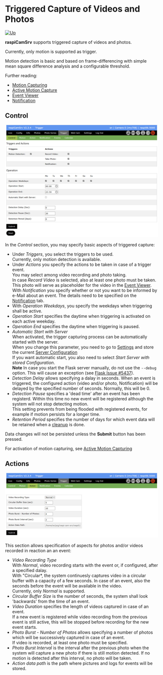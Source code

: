 # Triggered Capture of Videos and Photos

[![Up](img/goup.gif)](./UserGuide.md)

**raspiCamSrv** supports triggered capture of videos and photos.

Currently, only motion is supported as trigger.

Motion detection is basic and based on frame-differencing with simple mean square difference analysis and a configurable threshold.

Further reading:
- [Motion Capturing](./TriggerMotion.md)
- [Active Motion Capture](./TriggerActive.md)
- [Event Viewer](./TriggerEventViewer.md)
- [Notification](./TriggerNotification.md)

## Control

![Triggercontrol](./img/Trigger_Control.jpg)

In the *Control* section, you may specify basic aspects of triggered capture:

- Under *Triggers*, you select the triggers to be used.   
Currently, only motion detection is available.
- Under *Actions* you specify the actions to be taken in case of a trigger event.   
You may select among video recording and photo taking.   
In case *Record Video* is selected, also at least one photo must be taken. This photo will serve as placeholder for the video in the [Event Viewer](./TriggerEventViewer.md).    
With *Notification* you specify whether or not you want to be informed by e-Mail about an event. The details need to be specified on the [Notification](./TriggerNotification.md) tab.
- With *Operation Weekdays*, you specify the weekdays when triggering shall be active.
- *Operation Start* specifies the daytime when triggering is activated on each active weekday.
- *Operation End* specifies the daytime when triggering is paused.
- *Automatic Start with Server*   
When activated, the trigger capturing process can be automatically started with the server.   
When you change this parameter, you need to go to [Settings](./Settings.md) and store the current [Server Configuration](./Settings.md#server-configuration)   
If you want automatic start, you also need to select *Start Server with stored Configuration*.    
**Note** In case you start the Flask server manually, do not use the ```--debug``` option. This will cause an exception (see [Flask Issue #5437](https://github.com/pallets/flask/discussions/5437)).
- *Detection Delay* allows specifying a dalay in seconds. When an event is triggered, the configured action (video and/or photo, Notification) will be delayed by the specified number of seconds. Normally, this will be 0.
- *Detection Pause* specifies a 'dead time' after an event has been registerd. Within this time no new event will be registered although the system will not stop detecting motion.   
This setting prevents from being flooded with registered events, for example if motion persists for a longer time.
- *Retention Period* specifies the number of days  for which event data will be retained when a [cleanup](./TriggerEventViewer.md#cleanup) is done.

Data changes will not be persisted unless the **Submit** button has been pressed.

For activation of motion capturing, see [Active Motion Capturing](./TriggerActive.md) 

## Actions

![Action](./img/Trigger_Action.jpg)

This section allows specification of aspects for photos and/or videos recorded in reaction an an  event:

- *Video Recording Type*   
With *Normal*, video recording starts with the event or, if configured, after a specified dalay.   
With "Circular*, the system continuesly captures video in a circular buffer with a capacity of a few seconds. In case of an event, also the seconds before the event will be available in the video.   
Currently, only *Normal* is supported.
- *Circular Buffer Size* is the number of seconds, the system shall look 'backwards' from the time of an event.
- *Video Duration* specifies the length of videos captured in case of an event.    
If a new event is registered while video recording from the previous event is still active, this will be stopped before recording for the new event starts.
- *Photo Burst - Number of Photos* allows specifying a number of photos which will be successively captured in case of an event.   
If video is recorded, at least one photo must be specified.
- *Photo Burst Interval* is the interval after the previous photo when the system will capture a new photo if there is still motion detected. If no motion is detected after this interval, no photo will be taken.
- *Action data path* is the path where pictures and logs for events will be stored.